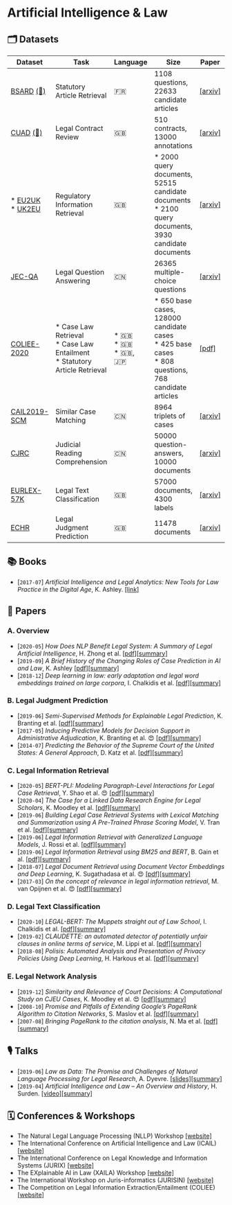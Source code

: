 # Artificial Intelligence & Law

## 🗂 Datasets

| Dataset | Task | Language | Size | Paper | Year |
|---|---|---|---|---|---|
| [BSARD](https://github.com/maastrichtlawtech/bsard) [(🤗)](https://huggingface.co/datasets/bsard) | Statutory Article Retrieval | 🇫🇷  | 1108 questions, 22633 candidate articles | [[arxiv]](https://arxiv.org/abs/2108.11792) | 2022 |
| [CUAD](https://github.com/TheAtticusProject/cuad) [(🤗)](https://huggingface.co/datasets/cuad) | Legal Contract Review | 🇬🇧  | 510 contracts, 13000 annotations | [[arxiv]](https://arxiv.org/abs/2103.06268) | 2021 |
| * [EU2UK](https://archive.org/details/eacl2021_regir_datasets)<br>* [UK2EU](https://archive.org/details/eacl2021_regir_datasets) | Regulatory Information Retrieval | 🇬🇧  | * 2000 query documents, 52515 candidate documents<br>* 2100 query documents, 3930 candidate documents | [[arxiv]](https://arxiv.org/abs/2101.10726) | 2021 |
| [JEC-QA](https://jecqa.thunlp.org/) | Legal Question Answering | 🇨🇳  | 26365 multiple-choice questions | [[arxiv]](https://arxiv.org/abs/1911.12011) | 2020 |
| [COLIEE-2020](https://sites.ualberta.ca/~rabelo/COLIEE2020/) | * Case Law Retrieval<br>* Case Law Entailment<br>* Statutory Article Retrieval | * 🇬🇧<br>* 🇬🇧<br>* 🇬🇧, 🇯🇵  | * 650 base cases, 128000 candidate cases<br>* 425 base cases<br>* 808 questions, 768 candidate articles | [[pdf]](https://sites.ualberta.ca/~rabelo/COLIEE2021/COLIEE_2020_summary.pdf) | 2020 |
| [CAIL2019-SCM](https://github.com/china-ai-law-challenge/CAIL2019/tree/master/scm) | Similar Case Matching | 🇨🇳  | 8964 triplets of cases | [[arxiv]](https://arxiv.org/abs/1911.08962) | 2019 |
| [CJRC](https://github.com/china-ai-law-challenge/CAIL2019) | Judicial Reading Comprehension | 🇨🇳  | 50000 question-answers, 10000 documents | [[arxiv]](https://arxiv.org/abs/1912.09156) | 2019 |
| [EURLEX-57K](http://nlp.cs.aueb.gr/software_and_datasets/EURLEX57K/index.html) | Legal Text Classification | 🇬🇧  | 57000 documents, 4300 labels | [[arxiv]](https://arxiv.org/abs/1906.02192) | 2019 |
| [ECHR](https://archive.org/details/ECHR-ACL2019) | Legal Judgment Prediction | 🇬🇧  | 11478 documents | [[arxiv]](https://arxiv.org/abs/1906.02059) | 2019 |

## 📚  Books

- [`2017-07`] *Artificial Intelligence and Legal Analytics: New Tools for Law Practice in the Digital Age*, K. Ashley. [[link]](https://www.cambridge.org/core/books/artificial-intelligence-and-legal-analytics/E7D705EEF392501A1DB180645917E7E0)


## 📄  Papers

### A. Overview

- [`2020-05`] *How Does NLP Benefit Legal System: A Summary of Legal Artificial Intelligence*, H. Zhong et al. [[pdf]](https://arxiv.org/pdf/2004.12158)[[summary]](./summaries/zhong2020how.md)
- [`2019-09`] *A Brief History of the Changing Roles of Case Prediction in AI and Law*, K. Ashley [[pdf]](https://journals.latrobe.edu.au/index.php/law-in-context/article/download/88/157)[[summary]](./summaries/ashley2019history.md)
- [`2018-12`] *Deep learning in law: early adaptation and legal word embeddings trained on large corpora*, I. Chalkidis et al. [[pdf]](https://link.springer.com/content/pdf/10.1007/s10506-018-9238-9.pdf)[[summary]](./summaries/chalkidis2018deep.md)


### B. Legal Judgment Prediction

- [`2019-06`] *Semi-Supervised Methods for Explainable Legal Prediction*, K. Branting et al. [[pdf]](https://www.researchgate.net/profile/Alex_Yeh/publication/334643454_Semi-Supervised_Methods_for_Explainable_Legal_Prediction/links/5e33eb4792851c7f7f0ecb26/Semi-Supervised-Methods-for-Explainable-Legal-Prediction.pdf)[[summary]](./summaries/branting2019semi.md)
- [`2017-05`] *Inducing Predictive Models for Decision Support in Administrative Adjudication*, K. Branting et al. 😍 [[pdf]](https://www.mirelproject.eu/MIRELws@ICAIL/MIRELwsPubs/Branting-etal-MIRELwsAtICAIL.pdf)[[summary]](./summaries/branting2017inducing.md)
- [`2014-07`] *Predicting the Behavior of the Supreme Court of the United States: A General Approach*, D. Katz et al. [[pdf]](https://arxiv.org/pdf/1407.6333)[[summary]](./summaries/katz2014predicting.md)


### C. Legal Information Retrieval

- [`2020-05`] *BERT-PLI: Modeling Paragraph-Level Interactions for Legal Case Retrieval*, Y. Shao et al. 😍 [[pdf]](https://www.ijcai.org/Proceedings/2020/0484.pdf)[[summary]](./summaries/shao2020bertpli.md)
- [`2020-04`] *The Case for a Linked Data Research Engine for Legal Scholars*, K. Moodley et al. [[pdf]](https://www.cambridge.org/core/services/aop-cambridge-core/content/view/0504E09F0D943CEC262822E65230BA4C/S1867299X19000515a.pdf/div-class-title-the-case-for-a-linked-data-research-engine-for-legal-scholars-div.pdf)[[summary]](./summaries/moodley2020case.md)
- [`2019-06`] *Building Legal Case Retrieval Systems with Lexical Matching and Summarization using A Pre-Trained Phrase Scoring Model*, V. Tran et al. [[pdf]](https://arxiv.org/pdf/2009.14083)[[summary]](./summaries/tran2019building.md)
- [`2019-06`] *Legal Information Retrieval with Generalized Language Models*, J. Rossi et al. [[pdf]](https://pure.uva.nl/ws/files/44471967/COLIEE_2019.pdf)[[summary]](./summaries/rossi2019legal.md)
- [`2019-06`] *Legal Information Retrieval using BM25 and BERT*, B. Gain et al. [[pdf]](https://www.researchgate.net/profile/Baban_Gain/publication/334112555_IITP_in_COLIEEICAIL_2019_Legal_Information_Retrieval_using_BM25_and_BERT/links/5d177243299bf1547c87e7a6/IITP-in-COLIEEICAIL-2019-Legal-Information-Retrieval-using-BM25-and-BERT.pdf)[[summary]](./summaries/gain2019legal.md)
- [`2018-07`] *Legal Document Retrieval using Document Vector Embeddings and Deep Learning*, K. Sugathadasa et al. 😍 [[pdf]](https://arxiv.org/pdf/1805.10685)[[summary]](./summaries/sugathadasa2018legal.md)
- [`2017-03`] *On the concept of relevance in legal information retrieval*, M. van Opijnen et al. 😍 [[pdf]](https://link.springer.com/content/pdf/10.1007/s10506-017-9195-8.pdf)[[summary]](./summaries/opijnen2017concept.md)


### D. Legal Text Classification

- [`2020-10`] *LEGAL-BERT: The Muppets straight out of Law School*, I. Chalkidis et al. [[pdf]](https://arxiv.org/pdf/2010.02559)[[summary]](./summaries/chalkidis2020legalbert.md)
- [`2019-02`] *CLAUDETTE: an automated detector of potentially unfair clauses in online terms of service*, M. Lippi et al. [[pdf]](https://link.springer.com/content/pdf/10.1007/s10506-019-09243-2.pdf)[[summary]](./summaries/lippi2019claudette.md)
- [`2018-08`] *Polisis: Automated Analysis and Presentation of Privacy Policies Using Deep Learning*, H. Harkous et al. [[pdf]](https://www.usenix.org/system/files/conference/usenixsecurity18/sec18-harkous.pdf)[[summary]](./summaries/harkous2018polisis.md)


### E. Legal Network Analysis

- [`2019-12`] *Similarity and Relevance of Court Decisions: A Computational Study on CJEU Cases*, K. Moodley et al. 😍 [[pdf]](https://www.researchgate.net/profile/Kody_Moodley/publication/340315534_Similarity_and_Relevance_of_Court_Decisions_A_Computational_Study_on_CJEU_Cases/links/5e83ad67299bf130796db7fd/Similarity-and-Relevance-of-Court-Decisions-A-Computational-Study-on-CJEU-Cases.pdf)[[summary]](./summaries/moodley2019similarity.md)
- [`2008-10`] *Promise and Pitfalls of Extending Google’s PageRank Algorithm to Citation Networks*, S. Maslov et al. [[pdf]](https://www.jneurosci.org/content/jneuro/28/44/11103.full.pdf)[[summary]](./summaries/maslov2008promise.md)
- [`2007-08`] *Bringing PageRank to the citation analysis*, N. Ma et al. [[pdf]](https://www.sciencedirect.com/science/article/pii/S0306457307001203/pdfft?isDTMRedir=true&download=true)[[summary]](./summaries/ma2007bringing.md)



## 🎙  Talks

- [`2019-06`] *Law as Data: The Promise and Challenges of Natural Language Processing for Legal Research*, A. Dyevre. [[slides]](https://drive.google.com/open?id=14zWlp2Hkm866MTup_oMZJa5T80fxsWtR)[[summary]](./summaries/dyevre2019nllp.md)
- [`2019-04`] *Artificial Intelligence and Law – An Overview and History*, H. Surden. [[video]](https://www.youtube.com/watch?v=BG6YR0xGMRA)[[summary]](./summaries/surden2019history.md)


## 🗓  Conferences & Workshops

- The Natural Legal Language Processing (NLLP) Workshop [[website]](https://nllpw.org/workshop/)
- The International Conference on Artificial Intelligence and Law (ICAIL) [[website]](https://dl.acm.org/doi/proceedings/10.1145/3322640#issue-downloads)
- The International Conference on Legal Knowledge and Information Systems (JURIX) [[website]](http://jurix.nl/)  
- The EXplainable AI in Law (XAILA) Workshop [[website]](https://www.geist.re/xaila:start)
- The International Workshop on Juris-informatics (JURISIN) [[website]](http://research.nii.ac.jp/~ksatoh/jurisin2020/)
- The Competition on Legal Information Extraction/Entailment (COLIEE) [[website]](https://sites.ualberta.ca/~rabelo/COLIEE2020/)
